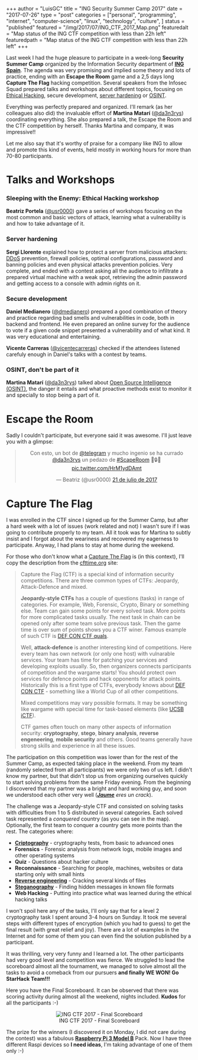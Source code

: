 +++
author = "LuisGC"
title = "ING Security Summer Camp 2017"
date = "2017-07-26"
type = "post"
categories = ["personal", "programming", "internet", "computer-science", "linux", "technology", "culture", ]
status = "published"
featured = "/img/2017/07/ING_CTF_2017_Map.png"
featuredalt = "Map status of the ING CTF competition with less than 22h left"
featuredpath = "Map status of the ING CTF competition with less than 22h left"
+++


Last week I had the huge pleasure to participate in a week-long **Security Summer Camp** organized by the Information Security department of [**ING Spain**](https://www.ing.es/). The agenda was very promising and implied some theory and lots of practice, ending with an **Escape the Room** game and a 2,5 days long **Capture The Flag** hacking competition. Several speakers from the Infosec Squad prepared talks and workshops about different topics, focusing on [Ethical Hacking](https://en.wikipedia.org/wiki/Hacker_ethic), secure development, [server hardening](http://www.linuxjournal.com/content/server-hardening) or [OSINT](https://en.wikipedia.org/wiki/Open-source_intelligence).

Everything was perfectly prepared and organized. I'll remark (as her colleagues also did) the invaluable effort of **Martina Matarí** ([@da3n3rys](https://twitter.com/da3n3rys)) coordinating everything. She also prepared a talk, the Escape the Room and the CTF competition by herself. Thanks Martina and company, it was impressive!!

Let me also say that it's worthy of praise for a company like ING to allow and promote this kind of events, held mostly in working hours for more than 70-80 participants.

# Talks and Workshops

### Sleeping with the Enemy: Ethical Hacking workshop

**Beatriz Portela** ([@usr0000](https://twitter.com/usr0000)) gave a series of workshops focusing on the most common and basic vectors of attack, learning what a vulnerability is and how to take advantage of it.

### Server hardening

**Sergi Llorente** explained how to protect a server from malicious attackers: [DDoS](https://en.wikipedia.org/wiki/Denial-of-service_attack) prevention, firewall policies, optimal configurations, password and banning policies and even physical attacks prevention policies. Very complete, and ended with a contest asking all the audience to infiltrate a prepared virtual machine with a weak spot, retrieving the admin password and getting access to a console with admin rights on it.

### Secure development

**Daniel Medianero** ([@dmedianero](https://twitter.com/dmedianero)) prepared a good combination of theory and practice regarding bad smells and vulnerabilities in code, both in backend and frontend. He even prepared an online survey for the audience to vote if a given code snippet presented a vulnerability and of what kind. It was very educational and entertaining.

**Vicente Carreras** ([@vicentecarreras](https://twitter.com/vicentecarreras)) checked if the attendees listened carefuly enough in Daniel's talks with a contest by teams.

### OSINT, don't be part of it

**Martina Matarí** ([@da3n3rys](https://twitter.com/da3n3rys)) talked about [Open Source Intelligence (OSINT)](https://en.wikipedia.org/wiki/Open-source_intelligence), the danger it entails and what proactive methods exist to monitor it and specially to stop being a part of it.

# Escape the Room

Sadly I couldn't participate, but everyone said it was awesome. I'll just leave you with a glimpse:

<center>
<blockquote class="twitter-tweet" data-lang="es"><p lang="es" dir="ltr">Con esto, un bot de <a href="https://twitter.com/telegram">@telegram</a> y mucho ingenio se ha currado <a href="https://twitter.com/da3n3rys">@da3n3rys</a> un pedazo de <a href="https://twitter.com/hashtag/ScapeRoom?src=hash">#ScapeRoom</a> 🔦🔒🔑 <a href="https://t.co/HrM1ydDAmt">pic.twitter.com/HrM1ydDAmt</a></p>&mdash; Beatriz (@usr0000) <a href="https://twitter.com/usr0000/status/888418392318898176">21 de julio de 2017</a></blockquote>
<script async src="//platform.twitter.com/widgets.js" charset="utf-8"></script>
</center>

# Capture The Flag

I was enrolled in the CTF since I signed up for the Summer Camp, but after a hard week with a lot of issues (work related and not) I wasn't sure if I was going to contribute properly to my team. All it took was for Martina to subtly insist and I forgot about the weariness and recovered my eagerness to participate. Anyway, I had plans to stay at home during the weekend.

For those who don't know what a [Capture The Flag](https://en.wikipedia.org/wiki/Capture_the_flag#Computer_security) is (in this context), I'll copy the description from the [cfttime.org](https://ctftime.org/ctf-wtf/) site:

<blockquote>Capture the Flag (CTF) is a special kind of information security competitions. There are three common types of CTFs: Jeopardy, Attack-Defence and mixed.

**Jeopardy-style CTFs** has a couple of questions (tasks) in range of categories. For example, Web, Forensic, Crypto, Binary or something else. Team can gain some points for every solved task. More points for more complicated tasks usually. The next task in chain can be opened only after some team solve previous task. Then the game time is over sum of points shows you a CTF winer. Famous example of such CTF is <a href="http://ctftime.org/ctf/1/">DEF CON CTF quals</a>.

Well, **attack-defence** is another interesting kind of competitions. Here every team has own network (or only one host) with vulnarable services. Your team has time for patching your services and developing exploits usually. So, then organizers connects participants of competition and the wargame starts! You should protect own services for defence points and hack opponents for attack points. Historically this is a first type of CTFs, everybody knows about <a href="http://ctftime.org/ctf/2/">DEF CON CTF</a> - something like a World Cup of all other competitions.

Mixed competitions may vary possible formats. It may be something like wargame with special time for task-based elements (like <a href="http://ctftime.org/ctf/5/">UCSB iCTF</a>).

CTF games often touch on many other aspects of information security: **cryptography**, **stego**, **binary analysis**, **reverse engeneering**, **mobile security** and others. Good teams generally have strong skills and experience in all these issues.
</blockquote>

The participation on this competition was lower than for the rest of the Summer Camp, as expected taking place in the weekend. From my team (randomly selected from all participants) we were only two of us left. I didn't know my partner, but that didn't stop us from organizing ourselves quickly to start solving problems from the same Friday evening. From the beginning I discovered that my partner was a bright and hard working guy, and soon we understood each other very well ([_**Jaume**_](https://twitter.com/Jaume_Salas) _eres un crack_).

The challenge was a Jeopardy-style CTF and consisted on solving tasks with difficulties from 1 to 5 distributed in several categories. Each solved task represented a _conquered_ country (as you can see in the map). Optionally, the first team to conquer a country gets more points than the rest. The categories where:

* [**Criptography**](https://en.wikipedia.org/wiki/Cryptography) - cryptography tests, from basic to advanced ones
* **Forensics** - Forensic analysis from network logs, mobile images and other operating systems
* **Quiz** - Questions about hacker culture
* **Reconnaissance** - Searching for people, machines, websites or data starting only with small hints
* [**Reverse engineering**](https://en.wikipedia.org/wiki/Reverse_engineering) - Cracking several kinds of files
* [**Steganography**](https://en.wikipedia.org/wiki/Steganalysis) - Finding hidden messages in known file formats
* **Web Hacking** - Putting into practice what was learned during the ethical hacking talks

I won't spoil here any of the tasks, I'll only say that for a level 2 cryptography task I spent around 3-4 hours on Sunday. It took me several steps with different types of encryption (which you had to guess) to get the final result (with great relief and joy). There are a lot of examples in the Internet and for some of them you can even find the solution published by a participant.

It was thrilling, very very funny and I learned a lot. The other participants had very good level and competition was fierce. We struggled to lead the scoreboard almost all the tournament, we managed to solve almost all the tasks to avoid a comeback from our pursuers **and finally WE WON! Go StarHack Team!!!**

Here you have the Final Scoreboard. It can be observed that there was scoring activity during almost all the weekend, nights included. **Kudos** for all the participants :-)

<center>
<div class="image">
  <img src="/img/2017/07/ING_CTF_2017_final_scoreboard.png" alt="ING CTF 2017 - Final Scoreboard">
  <div class="caption">ING CTF 2017 - Final Scoreboard</div>
</div>
</center>

The prize for the winners (I discovered it on Monday, I did not care during the contest) was a fabulous [**Raspberry Pi 3 Model B**](https://www.raspberrypi.org/products/raspberry-pi-3-model-b/) Pack. Now I have three different Raspi devices so **I need ideas**, I'm taking advantage of one of them only :-)
